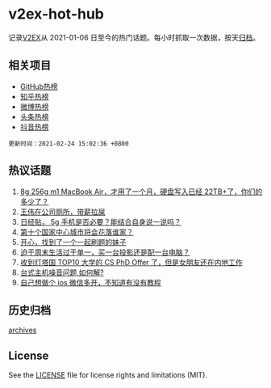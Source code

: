 # v2ex-hot-hub

 记录[V2EX](https://www.v2ex.com/)从 2021-01-06 日至今的热门话题。每小时抓取一次数据，按天[归档](archives)。
 
 ## 相关项目

- [GitHub热榜](https://github.com/snaildev/github-hot-hub)
- [知乎热榜](https://github.com/snaildev/zhihu-hot-hub)
- [微博热榜](https://github.com/snaildev/weibo-hot-hub)
- [头条热榜](https://github.com/snaildev/toutiao-hot-hub)
- [抖音热榜](https://github.com/snaildev/douyin-hot-hub)


 `更新时间：2021-02-24 15:02:36 +0800`

## 热议话题

1. [8g 256g m1 MacBook Air，才用了一个月，硬盘写入已经 22TB+了，你们的多少了？](https://www.v2ex.com/t/755498)
1. [王伟在公司厕所，带薪拉屎](https://www.v2ex.com/t/755667)
1. [日经贴， 5g 手机是否必要？能结合自身说一说吗？](https://www.v2ex.com/t/755493)
1. [第十个国家中心城市将会花落谁家？](https://www.v2ex.com/t/755577)
1. [开心，找到了一个一起刷题的妹子](https://www.v2ex.com/t/755557)
1. [迫于周末生活过于单一，买一台投影还是配一台电脑？](https://www.v2ex.com/t/755495)
1. [收到灯塔国 TOP10 大学的 CS PhD Offer 了，但是女朋友还在内地工作](https://www.v2ex.com/t/755750)
1. [台式主机噪音问题,如何解?](https://www.v2ex.com/t/755642)
1. [自己想做个 ios 微信多开，不知道有没有教程](https://www.v2ex.com/t/755689)

## 历史归档

[archives](archives)

## License

See the [LICENSE](LICENSE) file for license rights and limitations (MIT).
